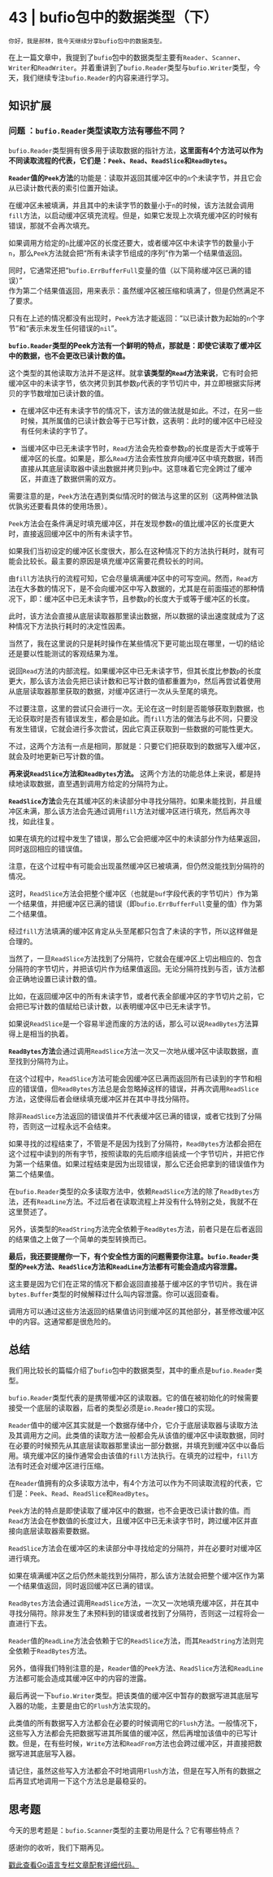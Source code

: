 # 43 | bufio包中的数据类型（下）

    你好，我是郝林，我今天继续分享bufio包中的数据类型。

在上一篇文章中，我提到了`bufio`包中的数据类型主要有`Reader`、`Scanner`、`Writer`和`ReadWriter`。并着重讲到了`bufio.Reader`类型与`bufio.Writer`类型，今天，我们继续专注`bufio.Reader`的内容来进行学习。

## 知识扩展

### 问题 ：`bufio.Reader`类型读取方法有哪些不同？

`bufio.Reader`类型拥有很多用于读取数据的指针方法，**这里面有4个方法可以作为不同读取流程的代表，它们是：`Peek`、`Read`、`ReadSlice`和`ReadBytes`。**

**`Reader`值的`Peek`方法**的功能是：读取并返回其缓冲区中的`n`个未读字节，并且它会从已读计数代表的索引位置开始读。

在缓冲区未被填满，并且其中的未读字节的数量小于`n`的时候，该方法就会调用`fill`方法，以启动缓冲区填充流程。但是，如果它发现上次填充缓冲区的时候有错误，那就不会再次填充。

如果调用方给定的`n`比缓冲区的长度还要大，或者缓冲区中未读字节的数量小于`n`，那么`Peek`方法就会把“所有未读字节组成的序列”作为第一个结果值返回。

同时，它通常还把“`bufio.ErrBufferFull`变量的值（以下简称缓冲区已满的错误）”  
作为第二个结果值返回，用来表示：虽然缓冲区被压缩和填满了，但是仍然满足不了要求。

只有在上述的情况都没有出现时，`Peek`方法才能返回：“以已读计数为起始的`n`个字节”和“表示未发生任何错误的`nil`”。

**`bufio.Reader`类型的Peek方法有一个鲜明的特点，那就是：即使它读取了缓冲区中的数据，也不会更改已读计数的值。**

这个类型的其他读取方法并不是这样。就拿**该类型的`Read`方法来说**，它有时会把缓冲区中的未读字节，依次拷贝到其参数`p`代表的字节切片中，并立即根据实际拷贝的字节数增加已读计数的值。

*   在缓冲区中还有未读字节的情况下，该方法的做法就是如此。不过，在另一些时候，其所属值的已读计数会等于已写计数，这表明：此时的缓冲区中已经没有任何未读的字节了。
    
*   当缓冲区中已无未读字节时，`Read`方法会先检查参数`p`的长度是否大于或等于缓冲区的长度。如果是，那么`Read`方法会索性放弃向缓冲区中填充数据，转而直接从其底层读取器中读出数据并拷贝到`p`中。这意味着它完全跨过了缓冲区，并直连了数据供需的双方。
    

需要注意的是，`Peek`方法在遇到类似情况时的做法与这里的区别（这两种做法孰优孰劣还要看具体的使用场景）。

`Peek`方法会在条件满足时填充缓冲区，并在发现参数`n`的值比缓冲区的长度更大时，直接返回缓冲区中的所有未读字节。

如果我们当初设定的缓冲区长度很大，那么在这种情况下的方法执行耗时，就有可能会比较长。最主要的原因是填充缓冲区需要花费较长的时间。

由`fill`方法执行的流程可知，它会尽量填满缓冲区中的可写空间。然而，`Read`方法在大多数的情况下，是不会向缓冲区中写入数据的，尤其是在前面描述的那种情况下，即：缓冲区中已无未读字节，且参数`p`的长度大于或等于缓冲区的长度。

此时，该方法会直接从底层读取器那里读出数据，所以数据的读出速度就成为了这种情况下方法执行耗时的决定性因素。

当然了，我在这里说的只是耗时操作在某些情况下更可能出现在哪里，一切的结论还是要以性能测试的客观结果为准。

说回`Read`方法的内部流程。如果缓冲区中已无未读字节，但其长度比参数`p`的长度更大，那么该方法会先把已读计数和已写计数的值都重置为`0`，然后再尝试着使用从底层读取器那里获取的数据，对缓冲区进行一次从头至尾的填充。

不过要注意，这里的尝试只会进行一次。无论在这一时刻是否能够获取到数据，也无论获取时是否有错误发生，都会是如此。而`fill`方法的做法与此不同，只要没有发生错误，它就会进行多次尝试，因此它真正获取到一些数据的可能性更大。

不过，这两个方法有一点是相同，那就是：只要它们把获取到的数据写入缓冲区，就会及时地更新已写计数的值。

**再来说`ReadSlice`方法和`ReadBytes`方法。** 这两个方法的功能总体上来说，都是持续地读取数据，直至遇到调用方给定的分隔符为止。

**`ReadSlice`方法**会先在其缓冲区的未读部分中寻找分隔符。如果未能找到，并且缓冲区未满，那么该方法会先通过调用`fill`方法对缓冲区进行填充，然后再次寻找，如此往复。

如果在填充的过程中发生了错误，那么它会把缓冲区中的未读部分作为结果返回，同时返回相应的错误值。

注意，在这个过程中有可能会出现虽然缓冲区已被填满，但仍然没能找到分隔符的情况。

这时，`ReadSlice`方法会把整个缓冲区（也就是`buf`字段代表的字节切片）作为第一个结果值，并把缓冲区已满的错误（即`bufio.ErrBufferFull`变量的值）作为第二个结果值。

经过`fill`方法填满的缓冲区肯定从头至尾都只包含了未读的字节，所以这样做是合理的。

当然了，一旦`ReadSlice`方法找到了分隔符，它就会在缓冲区上切出相应的、包含分隔符的字节切片，并把该切片作为结果值返回。无论分隔符找到与否，该方法都会正确地设置已读计数的值。

比如，在返回缓冲区中的所有未读字节，或者代表全部缓冲区的字节切片之前，它会把已写计数的值赋给已读计数，以表明缓冲区中已无未读字节。

如果说`ReadSlice`是一个容易半途而废的方法的话，那么可以说`ReadBytes`方法算得上是相当的执着。

**`ReadBytes`方法**会通过调用`ReadSlice`方法一次又一次地从缓冲区中读取数据，直至找到分隔符为止。

在这个过程中，`ReadSlice`方法可能会因缓冲区已满而返回所有已读到的字节和相应的错误值，但`ReadBytes`方法总是会忽略掉这样的错误，并再次调用`ReadSlice`方法，这使得后者会继续填充缓冲区并在其中寻找分隔符。

除非`ReadSlice`方法返回的错误值并不代表缓冲区已满的错误，或者它找到了分隔符，否则这一过程永远不会结束。

如果寻找的过程结束了，不管是不是因为找到了分隔符，`ReadBytes`方法都会把在这个过程中读到的所有字节，按照读取的先后顺序组装成一个字节切片，并把它作为第一个结果值。如果过程结束是因为出现错误，那么它还会把拿到的错误值作为第二个结果值。

在`bufio.Reader`类型的众多读取方法中，依赖`ReadSlice`方法的除了`ReadBytes`方法，还有`ReadLine`方法。不过后者在读取流程上并没有什么特别之处，我就不在这里赘述了。

另外，该类型的`ReadString`方法完全依赖于`ReadBytes`方法，前者只是在后者返回的结果值之上做了一个简单的类型转换而已。

**最后，我还要提醒你一下，有个安全性方面的问题需要你注意。`bufio.Reader`类型的`Peek`方法、`ReadSlice`方法和`ReadLine`方法都有可能会造成内容泄露。**

这主要是因为它们在正常的情况下都会返回直接基于缓冲区的字节切片。我在讲`bytes.Buffer`类型的时候解释过什么叫内容泄露。你可以返回查看。

调用方可以通过这些方法返回的结果值访问到缓冲区的其他部分，甚至修改缓冲区中的内容。这通常都是很危险的。

## 总结

我们用比较长的篇幅介绍了`bufio`包中的数据类型，其中的重点是`bufio.Reader`类型。

`bufio.Reader`类型代表的是携带缓冲区的读取器。它的值在被初始化的时候需要接受一个底层的读取器，后者的类型必须是`io.Reader`接口的实现。

`Reader`值中的缓冲区其实就是一个数据存储中介，它介于底层读取器与读取方法及其调用方之间。此类值的读取方法一般都会先从该值的缓冲区中读取数据，同时在必要的时候预先从其底层读取器那里读出一部分数据，并填充到缓冲区中以备后用。填充缓冲区的操作通常会由该值的`fill`方法执行。在填充的过程中，`fill`方法有时还会对缓冲区进行压缩。

在`Reader`值拥有的众多读取方法中，有4个方法可以作为不同读取流程的代表，它们是：`Peek`、`Read`、`ReadSlice`和`ReadBytes`。

`Peek`方法的特点是即使读取了缓冲区中的数据，也不会更改已读计数的值。而`Read`方法会在参数值的长度过大，且缓冲区中已无未读字节时，跨过缓冲区并直接向底层读取器索要数据。

`ReadSlice`方法会在缓冲区的未读部分中寻找给定的分隔符，并在必要时对缓冲区进行填充。

如果在填满缓冲区之后仍然未能找到分隔符，那么该方法就会把整个缓冲区作为第一个结果值返回，同时返回缓冲区已满的错误。

`ReadBytes`方法会通过调用`ReadSlice`方法，一次又一次地填充缓冲区，并在其中寻找分隔符。除非发生了未预料到的错误或者找到了分隔符，否则这一过程将会一直进行下去。

`Reader`值的`ReadLine`方法会依赖于它的`ReadSlice`方法，而其`ReadString`方法则完全依赖于`ReadBytes`方法。

另外，值得我们特别注意的是，`Reader`值的`Peek`方法、`ReadSlice`方法和`ReadLine`方法都可能会造成其缓冲区中的内容的泄露。

最后再说一下`bufio.Writer`类型。把该类值的缓冲区中暂存的数据写进其底层写入器的功能，主要是由它的`Flush`方法实现的。

此类值的所有数据写入方法都会在必要的时候调用它的`Flush`方法。一般情况下，这些写入方法都会先把数据写进其所属值的缓冲区，然后再增加该值中的已写计数。但是，在有些时候，`Write`方法和`ReadFrom`方法也会跨过缓冲区，并直接把数据写进其底层写入器。

请记住，虽然这些写入方法都会不时地调用`Flush`方法，但是在写入所有的数据之后再显式地调用一下这个方法总是最稳妥的。

## 思考题

今天的思考题是：`bufio.Scanner`类型的主要功用是什么？它有哪些特点？

感谢你的收听，我们下期再见。

[戳此查看Go语言专栏文章配套详细代码。](https://github.com/hyper0x/Golang_Puzzlers)
    